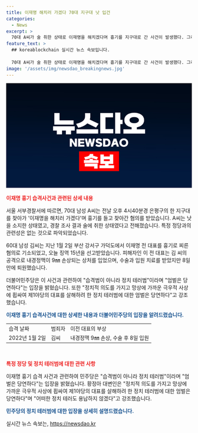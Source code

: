 ```yaml
---
title: 이재명 해치러 가겠다 70대 지구대 낫 입건
categories:
  - News
excerpt: >
  70대 A씨가 술 취한 상태로 이재명을 해치겠다며 흉기를 지구대로 간 사건이 발생했다. 그러나 이는 특정 정당과 관련이 없는 것으로 확인됐다. 한편, 김씨는 이 전 대표를 흉기로 찌른 혐의로 징역 15년을 선고받았고, 더불어민주당은 정치 테러범에 대한 엄벌은 당연하다는 입장을 밝혔다. 이와 관련해 민주당 황정아 대변인은 어떠한 정치 테러도 용납하지 않겠다고 전했다.
feature_text: >
  ## koreablockchain 실시간 뉴스 속보입니다.

  70대 A씨가 술 취한 상태로 이재명을 해치겠다며 흉기를 지구대로 간 사건이 발생했다. 그러나 이는 특정 정당과 관련이 없는 것으로 확인됐다. 한편, 김씨는 이 전 대표를 흉기로 찌른 혐의로 징역 15년을 선고받았고, 더불어민주당은 정치 테러범에 대한 엄벌은 당연하다는 입장을 밝혔다. 이와 관련해 민주당 황정아 대변인은 어떠한 정치 테러도 용납하지 않겠다고 전했다.
image: '/assets/img/newsdao_breakingnews.jpg'
---
```


<p><img src="/assets/img/newsdao_breakingnews.jpg" alt="koreablockchain 속보" /></p>

<p><b><span style="color: #ee2323;">이재명 흉기 습격사건과 관련된 상세 내용</span></b></p>

<p>서울 서부경찰서에 따르면, 70대 남성 A씨는 전날 오후 4시40분경 은평구의 한 지구대를 찾아가 '이재명을 해치러 가겠다'며 흉기를 들고 찾아간 혐의를 받았습니다. A씨는 낫을 소지한 상태였고, 경찰 조사 결과 술에 취한 상태였다고 전해졌습니다. 특정 정당과의 관련성은 없는 것으로 파악되었습니다.</p>

<p>60대 남성 김씨는 지난 1월 2일 부산 강서구 가덕도에서 이재명 전 대표를 흉기로 찌른 혐의로 기소되었고, 오늘 징역 15년을 선고받았습니다. 피해자인 이 전 대표는 김 씨의 공격으로 내경정맥이 9㎜ 손상되는 상처를 입었으며, 수술과 입원 치료를 받았지만 8일 만에 퇴원했습니다.</p>

<p>더불어민주당은 이 사건과 관련하여 "습격범이 아니라 정치 테러범"이라며 "엄벌은 당연하다"는 입장을 밝혔습니다. 또한 "정치적 의도를 가지고 망상에 가까운 극우적 사상에 휩싸여 제1야당의 대표를 살해하려 한 정치 테러범에 대한 엄벌은 당연하다"고 강조했습니다.</p>

<p><b><span style="color: #1a5490;">이재명 흉기 습격사건에 대한 상세한 내용과 더불어민주당의 입장을 알려드렸습니다.</span></b></p>

<table>
  <tr>
    <td>습격 날짜</td>
    <td>범죄자</td>
    <td>이전 대표의 부상</td>
  </tr>
  <tr>
    <td>2022년 1월 2일</td>
    <td>김씨</td>
    <td>내경정맥 9㎜ 손상, 수술 후 8일 입원</td>
  </tr>
</table>

<p data-ke-size="size16">&nbsp;</p>

<p><b><span style="color: #ee2323;">특정 정당 및 정치 테러범에 대한 관련 사항</span></b></p>

<p>이재명 흉기 습격 사건과 관련하여 민주당은 "습격범이 아니라 정치 테러범"이라며 "엄벌은 당연하다"는 입장을 밝혔습니다. 황정아 대변인은 "정치적 의도를 가지고 망상에 가까운 극우적 사상에 휩싸여 제1야당의 대표를 살해하려 한 정치 테러범에 대한 엄벌은 당연하다"며 "어떠한 정치 테러도 용납하지 않겠다"고 강조했습니다.</p>

<p><b><span style="color: #1a5490;">민주당의 정치 테러범에 대한 입장을 상세히 설명드렸습니다.</span></b></p>
실시간 뉴스 속보는, <a href="https://newsdao.kr" rel="dofollow">https://newsdao.kr</a>


